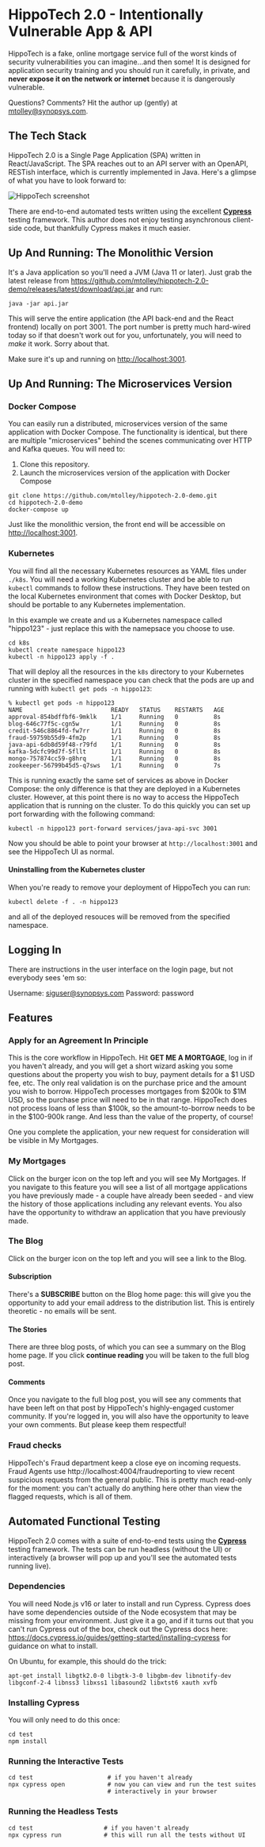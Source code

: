 # HippoTech 2.0 - Intentionally Vulnerable App & API

HippoTech is a fake, online mortgage service full of the worst kinds of security vulnerabilities you can imagine...and then some! It is designed for application security training and you should run it carefully, in private, and **never expose it on the network or internet** because it is dangerously vulnerable.

Questions? Comments? Hit the author up (gently) at <mtolley@synopsys.com>. 

## The Tech Stack

HippoTech 2.0 is a Single Page Application (SPA) written in React/JavaScript. The SPA reaches out to an API server with an OpenAPI, RESTish interface, which is currently implemented in Java. Here's a glimpse of what you have to look forward to:

![HippoTech screenshot](screenshot.png)

There are end-to-end automated tests written using the excellent **[Cypress](https://cypress.io)** testing framework. This author does not enjoy testing asynchronous client-side code, but thankfully Cypress makes it much easier.

## Up And Running: The Monolithic Version

It's a Java application so you'll need a JVM (Java 11 or later). Just grab the latest release from https://github.com/mtolley/hippotech-2.0-demo/releases/latest/download/api.jar and run: 

`java -jar api.jar`

This will serve the entire application (the API back-end and the React frontend) locally on port 3001. The port number is pretty much hard-wired today so if that doesn't work out for you, unfortunately, you will need to *make* it work. Sorry about that. 

Make sure it's up and running on <http://localhost:3001>.

## Up And Running: The Microservices Version

### Docker Compose

You can easily run a distributed, microservices version of the same application with Docker Compose. The functionality is identical, but there are multiple "microservices" behind the scenes communicating over HTTP and Kafka queues. You will need to:

1. Clone this repository.
2. Launch the microservices version of the application with Docker Compose

```
git clone https://github.com/mtolley/hippotech-2.0-demo.git
cd hippotech-2.0-demo
docker-compose up
```

Just like the monolithic version, the front end will be accessible on <http://localhost:3001>.

### Kubernetes

You will find all the necessary Kubernetes resources as YAML files under `./k8s`. You will need a working Kubernetes cluster and be able to run `kubectl` commands to follow these instructions. They have been tested on the local Kubernetes environment that comes with Docker Desktop, but should be portable to any Kubernetes implementation.

In this example we create and us a Kubernetes namespace called "hippo123" - just replace this with the namepsace you choose to use.

```
cd k8s
kubectl create namespace hippo123
kubectl -n hippo123 apply -f .
```

That will deploy all the resources in the `k8s` directory to your Kubernetes cluster in the specified namespace you can check that the pods are up and running with `kubectl get pods -n hippo123`:

```
% kubectl get pods -n hippo123
NAME                         READY   STATUS    RESTARTS   AGE
approval-854bdffbf6-9mklk    1/1     Running   0          8s
blog-646c77f5c-cgn5w         1/1     Running   0          8s
credit-546c8864fd-fw7rr      1/1     Running   0          8s
fraud-59759b55d9-4fm2p       1/1     Running   0          8s
java-api-6db8d59f48-r79fd    1/1     Running   0          8s
kafka-5dcfc99d7f-5fllt       1/1     Running   0          8s
mongo-757874cc59-g8hrq       1/1     Running   0          8s
zookeeper-56799b45d5-q7sws   1/1     Running   0          7s
```

This is running exactly the same set of services as above in Docker Compose: the only difference is that they are deployed in a Kubernetes cluster. However, at this point there is no way to access the HippoTech application that is running on the cluster. To do this quickly you can set up port forwarding with the following command:

```
kubectl -n hippo123 port-forward services/java-api-svc 3001
```

Now you should be able to point your browser at `http://localhost:3001` and see the HippoTech UI as normal.

#### Uninstalling from the Kubernetes cluster

When you're ready to remove your deployment of HippoTech you can run:

```
kubectl delete -f . -n hippo123
```

and all of the deployed resouces will be removed from the specified namespace.

## Logging In

There are instructions in the user interface on the login page, but not everybody sees 'em so:

Username: siguser@synopsys.com
Password: password

## Features

### Apply for an Agreement In Principle

This is the core workflow in HippoTech. Hit **GET ME A MORTGAGE**, log in if you haven't already, and you will get a short wizard asking you some questions about the property you wish to buy, payment details for a $1 USD fee, etc. The only real validation is on the purchase price and the amount you wish to borrow. HippoTech processes mortgages from $200k to $1M USD, so the purchase price will need to be in that range. HippoTech does not process loans of less than $100k, so the amount-to-borrow needs to be in the $100-900k range. And less than the value of the property, of course!

One you complete the application, your new request for consideration will be visible in My Mortgages.

### My Mortgages

Click on the burger icon on the top left and you will see My Mortgages. If you navigate to this feature you will see a list of all mortgage applications you have previously made - a couple have already been seeded - and view the history of those applications including any relevant events. You also have the opportunity to withdraw an application that you have previously made.

### The Blog

Click on the burger icon on the top left and you will see a link to the Blog. 

#### Subscription

There's a **SUBSCRIBE** button on the Blog home page: this will give you the opportunity to add your email address to the distribution list. This is entirely theoretic - no emails will be sent.

#### The Stories

There are three blog posts, of which you can see a summary on the Blog home page. If you click **continue reading** you will be taken to the full blog post.

#### Comments

Once you navigate to the full blog post, you will see any comments that have been left on that post by HippoTech's highly-engaged customer community. If you're logged in, you will also have the opportunity to leave your own comments. But please keep them respectful!

### Fraud checks

HippoTech's Fraud department keep a close eye on incoming requests. Fraud Agents use http://localhost:4004/fraudreporting to view recent suspicious requests from the general public. This is pretty much read-only for the moment: you can't actually do anything here other than view the flagged requests, which is all of them.

## Automated Functional Testing

HippoTech 2.0 comes with a suite of end-to-end tests using the **[Cypress](https://cypress.io)** testing framework. The tests can be run headless (without the UI) or interactively (a browser will pop up and you'll see the automated tests running live). 

### Dependencies

You will need Node.js v16 or later to install and run Cypress. Cypress does have some dependencies outside of the Node ecosystem that may be missing from your environment. Just give it a go, and if it turns out that you can't run Cypress out of the box, check out the Cypress docs here: <https://docs.cypress.io/guides/getting-started/installing-cypress> for guidance on what to install.

On Ubuntu, for example, this should do the trick:

`apt-get install libgtk2.0-0 libgtk-3-0 libgbm-dev libnotify-dev libgconf-2-4 libnss3 libxss1 libasound2 libxtst6 xauth xvfb`

### Installing Cypress

You will only need to do this once:

```
cd test
npm install
```

### Running the Interactive Tests

```
cd test                     # if you haven't already
npx cypress open            # now you can view and run the test suites 
                            # interactively in your browser
```

### Running the Headless Tests

```
cd test                    # if you haven't already
npx cypress run            # this will run all the tests without UI 
```
